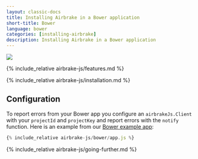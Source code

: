 ```yaml
---
layout: classic-docs
title: Installing Airbrake in a Bower application
short-title: Bower
language: bower
categories: [installing-airbrake]
description: Installing Airbrake in a Bower application
---
```


![](https://s3.amazonaws.com/document-resources/jsbrakeman.png)

{% include_relative airbrake-js/features.md %}

{% include_relative airbrake-js/installation.md %}

## Configuration

To report errors from your Bower app you configure an `airbrakeJs.Client` with
your `projectId` and `projectKey` and report errors with the `notify` function.
Here is an example from our
[Bower example app](https://github.com/airbrake/airbrake-js/tree/master/examples/bower-wiredep):

```js
{% include_relative airbrake-js/bower/app.js %}
```

{% include_relative airbrake-js/going-further.md %}
